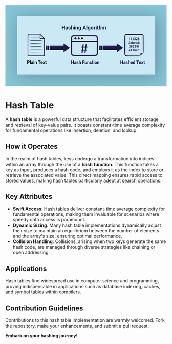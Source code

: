 ![How_Hashing_Works](./hashing.png)
# Hash Table
A **hash table** is a powerful data structure that facilitates efficient storage and retrieval of key-value pairs. It boasts constant-time average complexity for fundamental operations like insertion, deletion, and lookup.

## How it Operates
In the realm of hash tables, keys undergo a transformation into indices within an array through the use of a **hash function**. This function takes a key as input, produces a hash code, and employs it as the index to store or retrieve the associated value. This direct mapping ensures rapid access to stored values, making hash tables particularly adept at search operations.

## Key Attributes
- **Swift Access**: Hash tables deliver constant-time average complexity for fundamental operations, making them invaluable for scenarios where speedy data access is paramount.
- **Dynamic Sizing**: Many hash table implementations dynamically adjust their size to maintain an equilibrium between the number of elements and the array's size, ensuring optimal performance.
- **Collision Handling**: Collisions, arising when two keys generate the same hash code, are managed through diverse strategies like chaining or open addressing.

## Applications
Hash tables find widespread use in computer science and programming, proving indispensable in applications such as database indexing, caches, and symbol tables within compilers.

## Contribution Guidelines
Contributions to this hash table implementation are warmly welcomed. Fork the repository, make your enhancements, and submit a pull request.

**Embark on your hashing journey!**
